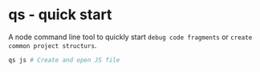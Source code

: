 # qs - quick start
A node command line tool to quickly start `debug code fragments` or `create common project structurs`.

``` sh
qs js # Create and open JS file
``` 
